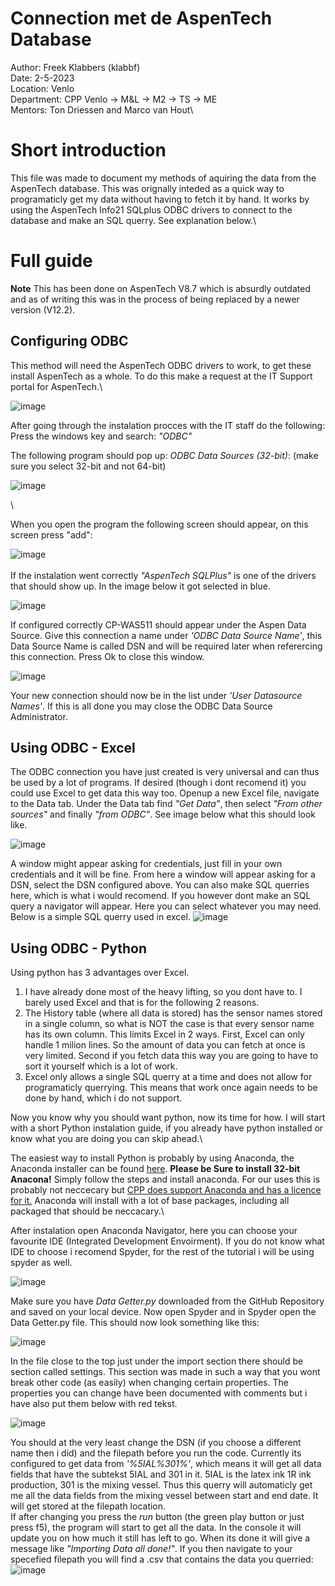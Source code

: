 # Connection met de AspenTech Database
Author: Freek Klabbers (klabbf)\
Date: 2-5-2023\
Location: Venlo\
Department: CPP Venlo -> M&L -> M2 -> TS -> ME\
Mentors: Ton Driessen and Marco van Hout\

# Short introduction
This file was made to document my methods of aquiring the data from the AspenTech database.
This was orignally inteded as a quick way to programaticly get my data without having to fetch it by hand.
It works by using the AspenTech Info21 SQLplus ODBC drivers to connect to the database and make an SQL querry.
See explanation below.\

# Full guide
**Note** This has been done on AspenTech V8.7 which is absurdly outdated and as of writing this was in the process of being replaced by a newer version (V12.2).

## Configuring ODBC
This method will need the AspenTech ODBC drivers to work, to get these install AspenTech as a whole. To do this make a request at the IT Support portal for AspenTech.\

![image](https://user-images.githubusercontent.com/85930277/235662071-66817b00-cefa-41e9-a0aa-594aef43ebcd.png)


After going through the instalation procces with the IT staff do the following:
Press the windows key and search: *"ODBC"*

The following program should pop up: *ODBC Data Sources (32-bit)*: (make sure you select 32-bit and not 64-bit)

![image](https://user-images.githubusercontent.com/85930277/235662833-a9e14e50-8844-486a-b581-1b2dc145bb55.png)

\

When you open the program the following screen should appear, on this screen press "add":  

![image](https://user-images.githubusercontent.com/85930277/235663953-35967322-e277-4460-8361-c0495aefe76d.png)  
\
If the instalation went correctly *"AspenTech SQLPlus"* is one of the drivers that should show up. In the image below it got selected in blue.


![image](https://user-images.githubusercontent.com/85930277/235664143-47690337-657b-48c8-aa4a-9f7bef5b25cf.png)

If configured correctly CP-WAS511 should appear under the Aspen Data Source. Give this connection a name under *'ODBC Data Source Name'*, this Data Source Name is called DSN and will be required later when referercing this connection. Press Ok to close this window.

![image](https://user-images.githubusercontent.com/85930277/235687147-25bc0a32-63eb-48e6-acfb-2f03d7f58fbe.png)

Your new connection should now be in the list under *'User Datasource Names'*. If this is all done you may close the ODBC Data Source Administrator.


## Using ODBC - Excel
The ODBC connection you have just created is very universal and can thus be used by a lot of programs.
If desired (though i dont recomend it) you could use Excel to get data this way too.
Openup a new Excel file, navigate to the Data tab. Under the Data tab find *"Get Data"*, then select *"From other sources"* and finally *"from ODBC"*.
See image below what this should look like.

![image](https://user-images.githubusercontent.com/85930277/235688600-8a405b8d-1087-44bf-9408-dba4d5197245.png)

A window might appear asking for credentials, just fill in your own credentials and it will be fine.
From here a window will appear asking for a DSN, select the DSN configured above. You can also make SQL querries here, which is what i would recomend. If you however dont make an SQL query a navigator will appear. Here you can select whatever you may need. Below is a simple SQL querry used in excel.
![image](https://user-images.githubusercontent.com/85930277/235692685-039af420-9bf9-44f2-9664-eebdb742a6c9.png)


## Using ODBC - Python
Using python has 3 advantages over Excel.
1. I have already done most of the heavy lifting, so you dont have to. I barely used Excel and that is for the following 2 reasons.
2. The History table (where all data is stored) has the sensor names stored in a single column, so what is NOT the case is that every sensor name has its own column. This limits Excel in 2 ways. First, Excel can only handle 1 milion lines. So the amount of data you can fetch at once is very limited. Second if you fetch data this way you are going to have to sort it yourself which is a lot of work.
3. Excel only allows a single SQL querry at a time and does not allow for programaticly querrying. This means that work once again needs to be done by hand, which i do not support.

Now you know why you should want python, now its time for how. I will start with a short Python instalation guide, if you already have python installed or know what you are doing you can skip ahead.\

The easiest way to install Python is probably by using Anaconda, the Anaconda installer can be found [here](https://www.anaconda.com/download/).
**Please be Sure to install 32-bit Anacona!**
Simply follow the steps and install anaconda. For our uses this is probably not neccecary but [CPP does support Anaconda and has a licence for it.](https://wiki.cppintra.net/confluence/display/03173/Python)
Anaconda will install with a lot of base packages, including all packaged that should be neccacary.\

After instalation open Anaconda Navigator, here you can choose your favourite IDE (Integrated Development Envoirment). If you do not know what IDE to choose i recomend Spyder, for the rest of the tutorial i will be using spyder as well.

![image](https://user-images.githubusercontent.com/85930277/235695633-583dcde6-ef95-4d36-ae6a-42692391b50c.png)

Make sure you have *Data Getter.py* downloaded from the GitHub Repository and saved on your local device.
Now open Spyder and in Spyder open the Data Getter.py file.
This should now look something like this:

![image](https://user-images.githubusercontent.com/85930277/235696975-d8eb917d-aed8-4509-9370-5deb135bd06d.png)

In the file close to the top just under the import section there should be section called settings. This section was made in such a way that you wont break other code (as easily) when changing certain properties. The properties you can change have been documented with comments but i have also put them below with red tekst.

![image](https://user-images.githubusercontent.com/85930277/235698495-545b47d0-4ee3-4847-b5e5-b40b7cc5b3a9.png)

You should at the very least change the DSN (if you choose a different name then i did) and the filepath before you run the code. Currently its configured to get data from *'%5IAL%301%'*, which means it will get all data fields that have the subtekst 5IAL and 301 in it. 5IAL is the latex ink 1R ink production, 301 is the mixing vessel. Thus this querry will automaticly get me all the data fields from the mixing vessel between start and end date. It will get stored at the filepath location. 
\
If after changing you press the *run* button (the green play button or just press f5), the program will start to get all the data. In the console it will update you on how much it still has left to go. When its done it will give a message like *"Importing Data all done!"*.
If you then navigate to your specefied filepath you will find a .csv that contains the data you querried:
![image](https://user-images.githubusercontent.com/85930277/235700566-58abfa79-6c33-4af5-bc67-641d52957134.png)

